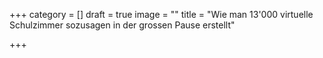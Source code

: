 +++
category = []
draft = true
image = ""
title = "Wie man 13'000 virtuelle Schulzimmer sozusagen in der grossen Pause erstellt"

+++

